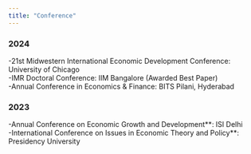 ```yaml
---
title: "Conference"
---
```


### 2024
-21st Midwestern International Economic Development Conference: University of Chicago  
-IMR Doctoral Conference: IIM Bangalore (Awarded Best Paper)  
-Annual Conference in Economics & Finance: BITS Pilani, Hyderabad  
### 2023
-Annual Conference on Economic Growth and Development**: ISI Delhi  
-International Conference on Issues in Economic Theory and Policy**: Presidency University  


